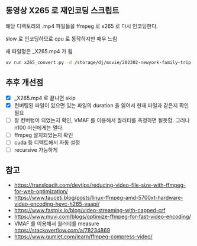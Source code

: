 ## 동영상 X265 로 재인코딩 스크립트

해당 디렉토리의 .mp4 파일들을 ffmpeg 로 x265 로 다시 인코딩한다. 

slow 로 인코딩하므로 cpu 로 동작하지만 매우 느림

새 파일명은 _X265.mp4 가 됨


```bash
uv run x265_convert.py -d /storage/dj/movie/202302-newyork-family-trip
```


## 추후 개선점

- [x] _X265.mp4 로 끝나면 skip
- [x] 컨버팅된 파일이 있으면 있는 파일의 duration 을 읽어서 현재 파일과 같은지 확인 필요 
- [ ] 잘 컨버텅이 되었는지 확인, VMAF 를 이용해서 퀄러티를 측정하면 될듯함. 그러나 n100 머신에게는 멀다.
- [ ] ffmpeg 설치되었는지 확인 
- [ ] cuda 등 디텍트해서 자동 설정
- [ ] recursive 가능하게 

## 참고

- https://transloadit.com/devtips/reducing-video-file-size-with-ffmpeg-for-web-optimization/
- https://www.tauceti.blog/posts/linux-ffmpeg-amd-5700xt-hardware-video-encoding-hevc-h265-vaapi/
- https://www.fastpix.io/blog/video-streaming-with-capped-crf
- https://www.muvi.com/blogs/optimize-ffmpeg-for-fast-video-encoding/
- VMAF 를 이용해서 퀄러티를 measure https://stackoverflow.com/a/78234869
- https://www.gumlet.com/learn/ffmpeg-compress-video/
